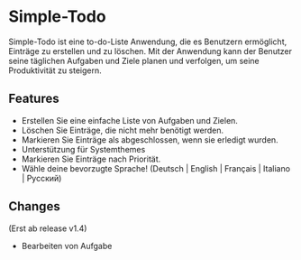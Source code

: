 # Simple-Todo

Simple-Todo ist eine to-do-Liste Anwendung, die es Benutzern ermöglicht, Einträge zu erstellen und zu löschen. Mit der Anwendung kann der Benutzer seine täglichen Aufgaben und Ziele planen und verfolgen, um seine Produktivität zu steigern.

## Features

- Erstellen Sie eine einfache Liste von Aufgaben und Zielen.
- Löschen Sie Einträge, die nicht mehr benötigt werden.
- Markieren Sie Einträge als abgeschlossen, wenn sie erledigt wurden.
- Unterstützung für Systemthemes
- Markieren Sie Einträge nach Priorität.
- Wähle deine bevorzugte Sprache! (Deutsch | English | Français | Italiano | Русский)

## Changes

(Erst ab release v1.4)

- Bearbeiten von Aufgabe
